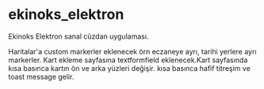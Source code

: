 # ekinoks_elektron

Ekinoks Elektron sanal cüzdan uygulaması.

Haritalar'a custom markerler eklenecek örn eczaneye ayrı, tarihi yerlere ayrı
markerler. Kart ekleme sayfasına textformfield eklenecek.Kart sayfasında kısa basınca kartın ön
ve arka yüzleri değişir. kısa basınca hafif titreşim ve toast message gelir.